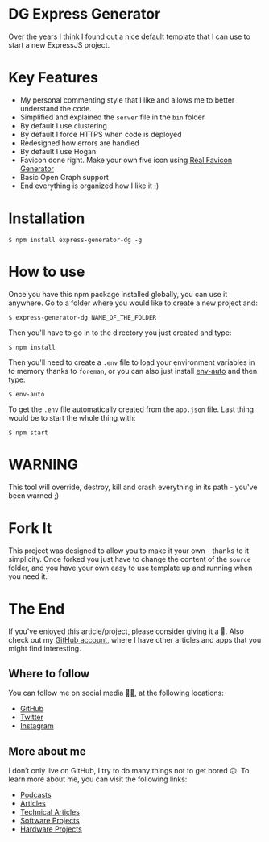# DG Express Generator

Over the years I think I found out a nice default template that I can use to start a new ExpressJS project.

# Key Features

- My personal commenting style that I like and allows me to better understand the code.
- Simplified and explained the `server` file in the `bin` folder
- By default I use clustering
- By default I force HTTPS when code is deployed
- Redesigned how errors are handled
- By default I use Hogan
- Favicon done right. Make your own five icon using [Real Favicon Generator](https://realfavicongenerator.net)
- Basic Open Graph support
- End everything is organized how I like it :)

# Installation

```
$ npm install express-generator-dg -g
```

# How to use

Once you have this npm package installed globally, you can use it anywhere. Go to a folder where you would like to create a new project and:

```
$ express-generator-dg NAME_OF_THE_FOLDER
```

Then you'll have to go in to the directory you just created and type:

```
$ npm install
```

Then you'll need to create a `.env` file to load your environment variables in to memory thanks to `foreman`, or you can also just install [env-auto](https://www.npmjs.com/package/env-auto) and then type:

```
$ env-auto
```

To get the `.env` file automatically created from the `app.json` file. Last thing would be to start the whole thing with:

```
$ npm start
```

# WARNING

This tool will override, destroy, kill and crash everything in its path - you've been warned ;)

# Fork It

This project was designed to allow you to make it your own - thanks to it simplicity. Once forked you just have to change the content of the `source` folder, and you have your own easy to use template up and running when you need it.

# The End

If you've enjoyed this article/project, please consider giving it a 🌟. Also check out my [GitHub account](https://github.com/davidgatti), where I have other articles and apps that you might find interesting.

## Where to follow

You can follow me on social media 🐙😇, at the following locations:

- [GitHub](https://github.com/davidgatti)
- [Twitter](https://twitter.com/dawidgatti)
- [Instagram](https://www.instagram.com/gattidavid/)

## More about me

I don’t only live on GitHub, I try to do many things not to get bored 🙃. To learn more about me, you can visit the following links:

- [Podcasts](http://david.gatti.pl/podcasts)
- [Articles](http://david.gatti.pl/articles)
- [Technical Articles](http://david.gatti.pl/technical_articles)
- [Software Projects](http://david.gatti.pl/software_projects)
- [Hardware Projects](http://david.gatti.pl/hardware_projects)
